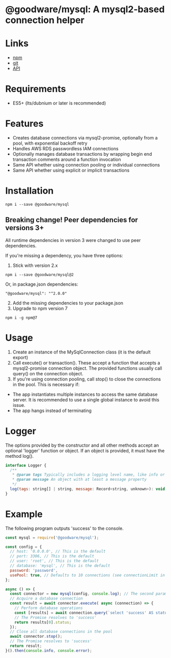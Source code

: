 # @goodware/mysql: A mysql2-based connection helper

# Links

- [npm](https://www.npmjs.com/package/@goodware/mysql)
- [git](https://github.com/good-ware/js-mysql)
- [API](https://good-ware.github.io/js-mysql/)

# Requirements

- ES5+ (lts/dubnium or later is recommended)

# Features

- Creates database connections via mysql2-promise, optionally from a pool, with exponential backoff retry
- Handles AWS RDS passwordless IAM connections
- Optionally manages database transactions by wrapping begin end transaction comments around a function invocation
- Same API whether using connection pooling or individual connections
- Same API whether using explicit or implicit transactions

# Installation

`npm i --save @goodware/mysql`

## Breaking change! Peer dependencies for versions 3+

All runtime dependencies in version 3 were changed to use peer dependencies.

If you're missing a dependency, you have three options:

1. Stick with version 2.x

`npm i --save @goodware/mysql@2`

Or, in package.json dependencies:

`"@goodware/mysql": "^2.0.0"`

2. Add the missing dependencies to your package.json
3. Upgrade to npm version 7

`npm i -g npm@7`

# Usage

1. Create an instance of the MySqlConnection class (it is the default export)
2. Call execute() or transaction(). These accept a function that accepts a mysql2-promise connection object. The provided functions usually call query() on the connection object.
3. If you're using connection pooling, call stop() to close the connections in the pool. This is necessary if:

- The app instantiates multiple instances to access the same database server. It is recommended to use a single global instance to avoid this issue.
- The app hangs instead of terminating

# Logger

The options provided by the constructor and all other methods accept an optional 'logger' function or object. If an object is provided, it must have the method log().

```js
interface Logger {
  /**
   * @param tags Typically includes a logging level name, like info or debug.
   * @param message An object with at least a message property
   */
  log(tags: string[] | string, message: Record<string, unknown>): void;
}
```

# Example

The following program outputs 'success' to the console.

```js
const mysql = require('@goodware/mysql');

const config = {
  // host: '0.0.0.0', // This is the default
  // port: 3306, // This is the default
  // user: 'root', // This is the default
  // database: 'mysql', // This is the default
  password: 'password',
  usePool: true, // Defaults to 10 connections (see connectionLimit in constructor options)
};

async () => {
  const connector = new mysql(config, console.log); // The second parameter is a logger function
  // Acquire a database connection
  const result = await connector.execute( async (connection) => {
    // Perform database operations
    const [results] = await connection.query(`select 'success' AS status`);
    // The Promise resolves to 'success'
    return results[0].status;
  });
  // Close all database connections in the pool
  await connector.stop();
  // The Promise resolves to 'success'
  return result;
}().then(console.info, console.error);
```
